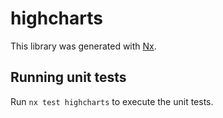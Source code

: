 # highcharts

This library was generated with [Nx](https://nx.dev).

## Running unit tests

Run `nx test highcharts` to execute the unit tests.
